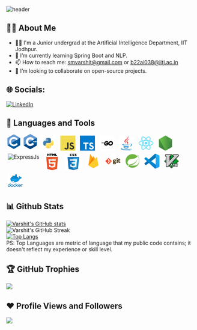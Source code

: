 ![header](https://capsule-render.vercel.app/api?text=Hi%20SM%20Varshit%20here!&animation=fadeIn&type=waving&color=gradient&height=100)

## 🙋‍♂️ About Me
- 👨‍🎓 I'm a Junior undergrad at the Artificial Intelligence Department, IIT Jodhpur.
- 🌱 I’m currently learning Spring Boot and NLP.
- 📫 How to reach me: smvarshit@gmail.com or b22ai038@iitj.ac.in
- 👯 I’m looking to collaborate on open-source projects.

## 🌐 Socials:
[![LinkedIn](https://img.shields.io/badge/LinkedIn-%230077B5.svg?logo=linkedin&logoColor=white)](https://www.linkedin.com/in/varshit-manikanta-079b65255/)

## 🚀 Languages and Tools
<p align="left">
<img src="https://raw.githubusercontent.com/devicons/devicon/master/icons/c/c-original.svg" alt="c" width="40" height="40"/>
<img src="https://raw.githubusercontent.com/devicons/devicon/master/icons/cplusplus/cplusplus-original.svg" alt="cplusplus" width="40" height="40"/>
<img src="https://raw.githubusercontent.com/github/explore/80688e429a7d4ef2fca1e82350fe8e3517d3494d/topics/python/python.png" alt="Python" height="40" style="vertical-align:top; margin:4px">
<img src="https://raw.githubusercontent.com/github/explore/80688e429a7d4ef2fca1e82350fe8e3517d3494d/topics/javascript/javascript.png" alt="Javascript" height="40" style="vertical-align:top; margin:4px">
<img src="https://raw.githubusercontent.com/github/explore/80688e429a7d4ef2fca1e82350fe8e3517d3494d/topics/typescript/typescript.png" alt="Typescript" height="40" style="vertical-align:top; margin:4px">
<img src="https://raw.githubusercontent.com/github/explore/80688e429a7d4ef2fca1e82350fe8e3517d3494d/topics/go/go.png" alt="Go" height="40" style="vertical-align:top; margin:4px; background-color:white">
<img src="https://raw.githubusercontent.com/devicons/devicon/master/icons/java/java-original.svg" alt="Java" height="40" style="vertical-align:top; margin:4px">
<img src="https://raw.githubusercontent.com/devicons/devicon/master/icons/react/react-original.svg" alt="React" height="40" style="vertical-align:top; margin:4px">
<img src="https://raw.githubusercontent.com/devicons/devicon/master/icons/nodejs/nodejs-original.svg" alt="NodeJs" height="40" style="vertical-align:top; margin:4px">
<img src="https://external-content.duckduckgo.com/iu/?u=https%3A%2F%2Ftse1.mm.bing.net%2Fth%3Fid%3DOIP.1ji9NLQl3sOXktSoEYnt3wHaHa%26pid%3DApi&f=1&ipt=f1b02db62cf67f150faf108c6579c7ec196de39bcaebeeba774cc2178cf22a73&ipo=images" alt="ExpressJs" height="40" style="vertical-align:top; margin:4px">
<img src="https://raw.githubusercontent.com/github/explore/80688e429a7d4ef2fca1e82350fe8e3517d3494d/topics/html/html.png" alt="HTML" height="44" style="vertical-align:top; margin:4px">
<img src="https://raw.githubusercontent.com/github/explore/80688e429a7d4ef2fca1e82350fe8e3517d3494d/topics/css/css.png" alt="CSS" height="44" style="vertical-align:top; margin:4px">
<img src="https://raw.githubusercontent.com/github/explore/80688e429a7d4ef2fca1e82350fe8e3517d3494d/topics/firebase/firebase.png" alt="firebase" height="40" style="vertical-align:top; margin:4px">
<img src="https://raw.githubusercontent.com/github/explore/80688e429a7d4ef2fca1e82350fe8e3517d3494d/topics/git/git.png" alt="git" height="40" style="vertical-align:top; margin:4px">
<img src="https://raw.githubusercontent.com/github/explore/80688e429a7d4ef2fca1e82350fe8e3517d3494d/topics/spring-boot/spring-boot.png" alt="sping-boot" height="40" style="vertical-align:top; margin:4px">
<img src="https://raw.githubusercontent.com/github/explore/80688e429a7d4ef2fca1e82350fe8e3517d3494d/topics/visual-studio-code/visual-studio-code.png" alt="VS Code" height="40" style="vertical-align:top; margin:4px">
<img src="https://raw.githubusercontent.com/github/explore/80688e429a7d4ef2fca1e82350fe8e3517d3494d/topics/vim/vim.png" alt="VIM" height="40" style="vertical-align:top; margin:4px">
<img src="https://raw.githubusercontent.com/github/explore/80688e429a7d4ef2fca1e82350fe8e3517d3494d/topics/docker/docker.png" alt="Docker" height="40" style="vertical-align:top; margin:4px">
</p>

## 📊 Github Stats
  [![Varshit's GitHub stats](https://github-readme-stats.vercel.app/api?username=legend4137&show_icons=true&theme=dark&hide_border=false)]()\
  ![Varshit's GitHub Streak](https://github-readme-streak-stats.herokuapp.com/?user=legend4137&theme=dark&hide_border=false)\
  [![Top Langs](https://github-readme-stats.vercel.app/api/top-langs/?username=legend4137&layout=compact&theme=dark&hide_border=false&include_all_commits=true&count_private=true&langs_count=100)]()\
PS: Top Languages are metric of language that my public code contains; it doesn't reflect my experience or skill level.
## 🏆 GitHub Trophies
![](https://github-profile-trophy.vercel.app/?username=legend4137&theme=algolia&no-frame=false&no-bg=false&margin-w=4)


## ❤ Profile Views and Followers
![](https://komarev.com/ghpvc/?username=legend4137&color=blue) 
